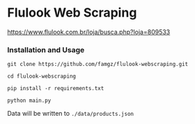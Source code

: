 # Flulook Web Scraping

https://www.flulook.com.br/loja/busca.php?loja=809533

### Installation and Usage

```
git clone https://github.com/famgz/flulook-webscraping.git

cd flulook-webscraping

pip install -r requirements.txt

python main.py
```

Data will be written to `./data/products.json`
